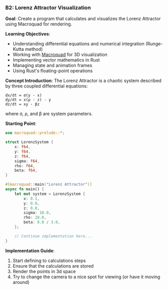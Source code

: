 ### B2: Lorenz Attractor Visualization
**Goal**: Create a program that calculates and visualizes the Lorenz Attractor using Macroquad for rendering.

**Learning Objectives**:
- Understanding differential equations and numerical integration (Runge-Kutta method)
- Working with [Macroquad](https://github.com/not-fl3/macroquad) for 3D visualization
- Implementing vector mathematics in Rust
- Managing state and animation frames
- Using Rust's floating-point operations

**Concept Introduction**:
The Lorenz Attractor is a chaotic system described by three coupled differential equations:
```
dx/dt = σ(y - x)
dy/dt = x(ρ - z) - y
dz/dt = xy - βz
```
where σ, ρ, and β are system parameters.

**Starting Point**:
```rust
use macroquad::prelude::*;

struct LorenzSystem {
    x: f64,
    y: f64,
    z: f64,
    sigma: f64,
    rho: f64,
    beta: f64,
}

#[macroquad::main("Lorenz Attractor")]
async fn main() {
    let mut system = LorenzSystem {
        x: 0.1,
        y: 0.0,
        z: 0.0,
        sigma: 10.0,
        rho: 28.0,
        beta: 8.0 / 3.0,
    };

    // Continue implementation here...
}
```

**Implementation Guide**:
1. Start defining to calculations steps
2. Ensure that the calculations are stored
3. Render the points in 3d space
4. Try to change the camera to a nice spot for viewing (or have it moving around)